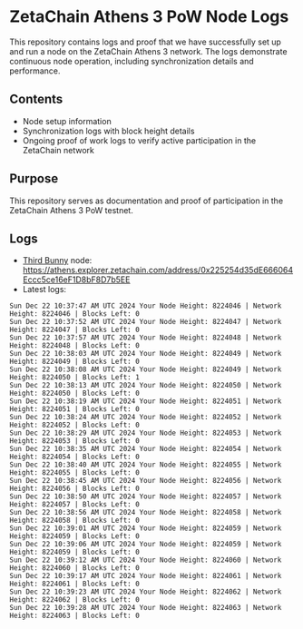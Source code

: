 # ZetaChain Athens 3 PoW Node Logs
This repository contains logs and proof that we have successfully set up and run a node on the ZetaChain Athens 3 network. The logs demonstrate continuous node operation, including synchronization details and performance.

## Contents
- Node setup information
- Synchronization logs with block height details
- Ongoing proof of work logs to verify active participation in the ZetaChain network

## Purpose
This repository serves as documentation and proof of participation in the ZetaChain Athens 3 PoW testnet.

## Logs

- [Third Bunny](https://thirdbunny.xyz/) node: https://athens.explorer.zetachain.com/address/0x225254d35dE666064Eccc5ce16eF1D8bF8D7b5EE
- Latest logs:
```
Sun Dec 22 10:37:47 AM UTC 2024 Your Node Height: 8224046 | Network Height: 8224046 | Blocks Left: 0
Sun Dec 22 10:37:52 AM UTC 2024 Your Node Height: 8224047 | Network Height: 8224047 | Blocks Left: 0
Sun Dec 22 10:37:57 AM UTC 2024 Your Node Height: 8224048 | Network Height: 8224048 | Blocks Left: 0
Sun Dec 22 10:38:03 AM UTC 2024 Your Node Height: 8224049 | Network Height: 8224049 | Blocks Left: 0
Sun Dec 22 10:38:08 AM UTC 2024 Your Node Height: 8224049 | Network Height: 8224050 | Blocks Left: 1
Sun Dec 22 10:38:13 AM UTC 2024 Your Node Height: 8224050 | Network Height: 8224050 | Blocks Left: 0
Sun Dec 22 10:38:19 AM UTC 2024 Your Node Height: 8224051 | Network Height: 8224051 | Blocks Left: 0
Sun Dec 22 10:38:24 AM UTC 2024 Your Node Height: 8224052 | Network Height: 8224052 | Blocks Left: 0
Sun Dec 22 10:38:29 AM UTC 2024 Your Node Height: 8224053 | Network Height: 8224053 | Blocks Left: 0
Sun Dec 22 10:38:35 AM UTC 2024 Your Node Height: 8224054 | Network Height: 8224054 | Blocks Left: 0
Sun Dec 22 10:38:40 AM UTC 2024 Your Node Height: 8224055 | Network Height: 8224055 | Blocks Left: 0
Sun Dec 22 10:38:45 AM UTC 2024 Your Node Height: 8224056 | Network Height: 8224056 | Blocks Left: 0
Sun Dec 22 10:38:50 AM UTC 2024 Your Node Height: 8224057 | Network Height: 8224057 | Blocks Left: 0
Sun Dec 22 10:38:56 AM UTC 2024 Your Node Height: 8224058 | Network Height: 8224058 | Blocks Left: 0
Sun Dec 22 10:39:01 AM UTC 2024 Your Node Height: 8224059 | Network Height: 8224059 | Blocks Left: 0
Sun Dec 22 10:39:06 AM UTC 2024 Your Node Height: 8224059 | Network Height: 8224059 | Blocks Left: 0
Sun Dec 22 10:39:12 AM UTC 2024 Your Node Height: 8224060 | Network Height: 8224060 | Blocks Left: 0
Sun Dec 22 10:39:17 AM UTC 2024 Your Node Height: 8224061 | Network Height: 8224061 | Blocks Left: 0
Sun Dec 22 10:39:23 AM UTC 2024 Your Node Height: 8224062 | Network Height: 8224062 | Blocks Left: 0
Sun Dec 22 10:39:28 AM UTC 2024 Your Node Height: 8224063 | Network Height: 8224063 | Blocks Left: 0
```
